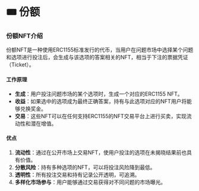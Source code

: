 # 🎟️ 份额

### 份额NFT介绍

份额NFT是一种使用ERC1155标准发行的代币，当用户在问题市场中选择某个问题和选项进行投注后，会生成与该选项的答案相关的NFT，相当于下注的票据凭证（Ticket）。

#### 工作原理

* **生成**：用户投注问题市场的某个选项时，生成一个对应的ERC1155 NFT。
* **收益**：如果选中的选项成为最终正确答案，持有与此选项对应的NFT用户将能够兑换奖金。
* **交易**：这些NFT可以在任何支持ERC1155的NFT交易平台上进行买卖，实现流动性和潜在增值。

#### 优点

1. **流动性**：通过在公开市场上交易NFT，使用户投注的选项在未揭晓结果前也具有价值。
2. **分散风险**：持有多种选项的NFT，可以将投注风险降到最低。
3. **透明性**：所有投注交易和持有记录公开透明，可追溯。
4. **多样化市场参与**：用户能够通过交易获得对不同问题的市场曝光。
